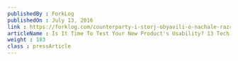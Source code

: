 ```yaml
---
publishedBy : ForkLog
publishedOn : July 13, 2016
link : https://forklog.com/counterparty-i-storj-obyavili-o-nachale-razrabotki-kanalov-momentalnyh-mikroplatezhej/
articleName : Is It Time To Test Your New Product's Usability? 13 Tech Experts Weigh In
weight : 183 
class : pressArticle
---
```

